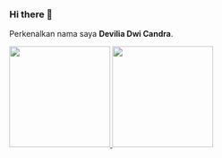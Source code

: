 ### Hi there 👋

Perkenalkan nama saya **Devilia Dwi Candra**.

<p align="left">
<a href="https://github.com/deviliadc">
  <img height="180em" src="https://github-readme-stats-eight-theta.vercel.app/api?username=deviliadc&show_icons=true&theme=algolia&include_all_commits=true&count_private=true"/>
  <img height="180em" src="https://github-readme-stats-eight-theta.vercel.app/api/top-langs/?username=deviliadc&layout=compact&langs_count=8&theme=algolia"/>
</a>
</p>

<!--
**deviliadc/deviliadc** is a ✨ _special_ ✨ repository because its `README.md` (this file) appears on your GitHub profile.

Here are some ideas to get you started:

- 🔭 I’m currently working on ...
- 🌱 I’m currently learning ...
- 👯 I’m looking to collaborate on ...
- 🤔 I’m looking for help with ...
- 💬 Ask me about ...
- 📫 How to reach me: ...
- 😄 Pronouns: ...
- ⚡ Fun fact: ...
-->
